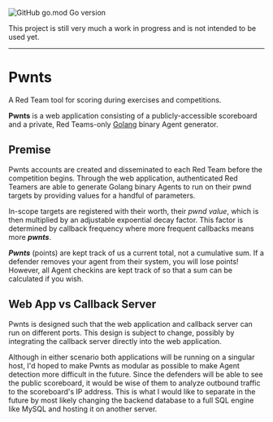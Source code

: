 ![GitHub go.mod Go version](https://img.shields.io/github/go-mod/go-version/s-christian/pwnts?style=flat&logo=go)

This project is still very much a work in progress and is not intended to be used yet.

---

# Pwnts

A Red Team tool for scoring during exercises and competitions.

**Pwnts** is a web application consisting of a publicly-accessible scoreboard and a private, Red Teams-only [Golang](https://golang.org/) binary Agent generator.

## Premise

Pwnts accounts are created and disseminated to each Red Team before the competition begins. Through the web application, authenticated Red Teamers are able to generate Golang binary Agents to run on their pwnd targets by providing values for a handful of parameters.

In-scope targets are registered with their worth, their *pwnd value*, which is then multiplied by an adjustable expoential decay factor. This factor is determined by callback frequency where more frequent callbacks means more ***pwnts***.

***Pwnts*** (points) are kept track of us a current total, not a cumulative sum. If a defender removes your agent from their system, you will lose points! However, all Agent checkins are kept track of so that a sum can be calculated if you wish.

## Web App vs Callback Server

Pwnts is designed such that the web application and callback server can run on different ports. This design is subject to change, possibly by integrating the callback server directly into the web application.

Although in either scenario both applications will be running on a singular host, I'd hoped to make Pwnts as modular as possible to make Agent detection more difficult in the future. Since the defenders will be able to see the public scoreboard, it would be wise of them to analyze outbound traffic to the scoreboard's IP address. This is what I would like to separate in the future by most likely changing the backend database to a full SQL engine like MySQL and hosting it on another server.